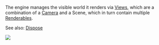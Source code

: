 The engine manages the visible world it renders via [Views](View), which are a combination of a [Camera](Camera) and a Scene, which in turn contain multiple [Renderables](Renderable).

See also: [Dispose](Dispose)

![](http://omegaengine.de/images/class_diagrams/scene_management.png)